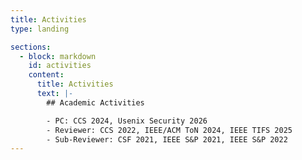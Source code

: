 ```yaml
---
title: Activities
type: landing

sections:
  - block: markdown
    id: activities
    content:
      title: Activities
      text: |-
        ## Academic Activities

        - PC: CCS 2024, Usenix Security 2026
        - Reviewer: CCS 2022, IEEE/ACM ToN 2024, IEEE TIFS 2025
        - Sub-Reviewer: CSF 2021, IEEE S&P 2021, IEEE S&P 2022
---
```


